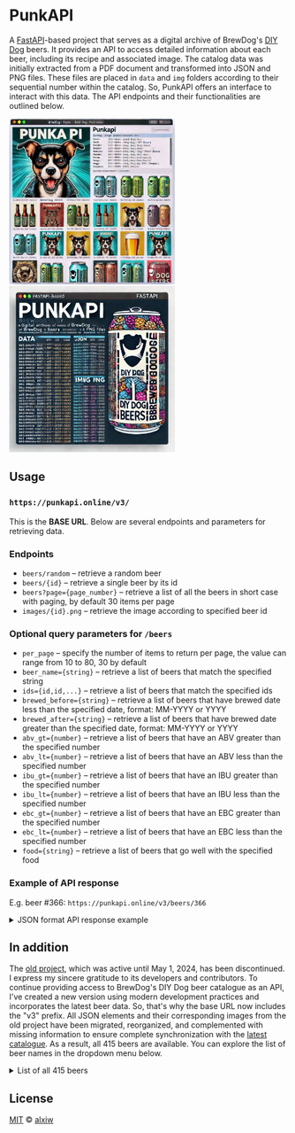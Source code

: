 # PunkAPI

A [FastAPI](https://github.com/fastapi/fastapi)-based project that serves as a digital archive of BrewDog's [DIY Dog](https://drink.brewdog.com/uk/diy-dog) beers. It provides an API to access detailed information about each beer, including its recipe and associated image. The catalog data was initially extracted from a PDF document and transformed into JSON and PNG files. These files are placed in `data` and `img` folders according to their sequential number within the catalog. So, PunkAPI offers an interface to interact with this data. The API endpoints and their functionalities are outlined below.

<img src="artwork-01.jpg" alt="drawing" width="300"/> <img src="artwork-02.jpg" alt="drawing" width="300"/>

## Usage

### `https://punkapi.online/v3/`

This is the **BASE URL**. Below are several endpoints and parameters for retrieving data.

### Endpoints

* `beers/random` – retrieve a random beer
* `beers/{id}` – retrieve a single beer by its id
* `beers?page={page_number}` – retrieve a list of all the beers in short case with paging, by default 30 items per page
* `images/{id}.png` – retrieve the image according to specified beer id

### Optional query parameters for `/beers`

* `per_page` – specify the number of items to return per page, the value can range from 10 to 80, 30 by default
* `beer_name={string}` – retrieve a list of beers that match the specified string
* `ids={id,id,...}` – retrieve a list of beers that match the specified ids
* `brewed_before={string}` – retrieve a list of beers that have brewed date less than the specified date, format: MM-YYYY or YYYY
* `brewed_after={string}` – retrieve a list of beers that have brewed date greater than the specified date, format: MM-YYYY or YYYY
* `abv_gt={number}` – retrieve a list of beers that have an ABV greater than the specified number
* `abv_lt={number}` – retrieve a list of beers that have an ABV less than the specified number
* `ibu_gt={number}` – retrieve a list of beers that have an IBU greater than the specified number
* `ibu_lt={number}` – retrieve a list of beers that have an IBU less than the specified number
* `ebc_gt={number}` – retrieve a list of beers that have an EBC greater than the specified number
* `ebc_lt={number}` – retrieve a list of beers that have an EBC less than the specified number
* `food={string}` – retrieve a list of beers that go well with the specified food

### Example of API response

E.g. beer #366: 
`https://punkapi.online/v3/beers/366`

<details>
<summary>JSON format API response example</summary>
<br>

```json
{
	"id": 366,
	"name": "Lost Lager",
	"tagline": "Dry-Hopped Pilsner.",
	"first_brewed": "2018",
	"description": "A pilsner that combines the light, crisp and clean lager profile provided by Weihenstephan's house yeast, with the vibrant citrus and stonefruit aromas associated with new German hop Saphir. This lager is easy-going but has subtle depths; toast, hints of spice and a zesty lime marmalade character.",
	"image": "366.png",
	"abv": 4.7,
	"ibu": 37,
	"target_fg": 1006,
	"target_og": 1042,
	"ebc": 5,
	"srm": 3,
	"ph": 4.4,
	"attenuation_level": 86,
	"volume": {
		"value": 20,
		"unit": "litres"
	},
	"boil_volume": {
		"value": 25,
		"unit": "litres"
	},
	"method": {
		"mash_temp": [
			{
				"temp": {
					"value": 65,
					"unit": "celsius"
				},
				"duration": 65
			}
		],
		"fermentation": {
			"temp": {
				"value": 11,
				"unit": "celsius"
			}
		},
		"twist": "Amyloglucosidase: 1g"
	},
	"ingredients": {
		"malt": [
			{
				"name": "Pilsner Malt",
				"amount": {
					"value": 3.36,
					"unit": "kilograms"
				}
			},
			{
				"name": "Carapils Malt",
				"amount": {
					"value": 0.24,
					"unit": "kilograms"
				}
			}
		],
		"hops": [
			{
				"name": "Hallertauer Taurus",
				"amount": {
					"value": 8,
					"unit": "grams"
				},
				"add": "60",
				"attribute": "Bitter"
			},
			{
				"name": "Select Spalter",
				"amount": {
					"value": 15,
					"unit": "grams"
				},
				"add": "20",
				"attribute": "Flavour"
			},
			{
				"name": "Select Spalter",
				"amount": {
					"value": 15,
					"unit": "grams"
				},
				"add": "10",
				"attribute": "Aroma"
			},
			{
				"name": "Saphir",
				"amount": {
					"value": 30,
					"unit": "grams"
				},
				"add": "0",
				"attribute": "Aroma"
			},
			{
				"name": "Saphir",
				"amount": {
					"value": 30,
					"unit": "grams"
				},
				"add": "Dry Hop",
				"attribute": "Aroma"
			}
		],
		"yeast": "W34/70"
	},
	"food_pairing": [
		"Vietnamese Pho",
		"Buffalo Chicken Wings",
		"Sashimi"
	],
	"brewers_tips": "Temperature control is extremely important for Lager, fermentation temperature around 10-12°C and a maturation period of 3-4 weeks at 1.5-2°C is ideal.",
	"contributed_by": "Alexander Ivanovsky <alxiw>"
}
```


</details>



## In addition

The [old project](https://github.com/sammdec/punkapi), which was active until May 1, 2024, has been discontinued. I express my sincere gratitude to its developers and contributors. To continue providing access to BrewDog's DIY Dog beer catalogue as an API, I've created a new version using modern development practices and incorporates the latest beer data. So, that's why the base URL now includes the "v3" prefix. All JSON elements and their corresponding images from the old project have been migrated, reorganized, and complemented with missing information to ensure complete synchronization with the [latest catalogue](https://brewdogmedia.s3.eu-west-2.amazonaws.com/docs/2019+DIY+DOG+-+V8.pdf). As a result, all 415 beers are available. You can explore the list of beer names in the dropdown menu below.

<details>
<summary>List of all 415 beers</summary>
<br>

* [x] 001 – Punk IPA 2007 – 2010
* [x] 002 – Punk IPA 2010 – current
* [x] 003 – The Physics
* [x] 004 – Riptide
* [x] 005 – Hop Rocker  
* [x] 006 – Paradox Islay
* [x] 007 – Paradox Jura
* [x] 008 – Peroxide Punk
* [x] 009 – Hype
* [x] 010 – Buzz
* [x] 011 – Edge
* [x] 012 – Storm
* [x] 013 – Cult Lager
* [x] 014 – Trashy Blonde
* [x] 015 – Original Dogma (Née Speedball)
* [x] 016 – AB:03
* [x] 017 – Zeitgeist
* [x] 018 – Bad Pixie
* [x] 019 – Chaos Theory
* [x] 020 – Zephyr
* [x] 021 – Coffee Imperial Stout
* [x] 022 – Devine Rebel
* [x] 023 – 77 Lager
* [x] 024 – Atlantic IPA
* [x] 025 – How To Disappear Completely
* [x] 026 – 5AM Saint
* [x] 027 – Tokyo Rising Sun Highland
* [x] 028 – Tokyo Rising Sun Lowland
* [x] 029 – Tokyo*
* [x] 030 – Punk Monk
* [x] 031 – Bashah
* [x] 032 – Nanny State
* [x] 033 – Tactical Nuclear Penguin
* [x] 034 – Eurotrash
* [x] 035 – Movember
* [x] 036 – Black Dog
* [x] 037 – Hardcore IPA
* [x] 038 – Sink The Bismarck!
* [x] 039 – Alpha Dog
* [x] 040 – Skull Candy
* [x] 041 – AB:01
* [x] 042 – AB:07
* [x] 043 – Prototype 27
* [x] 044 – TM10
* [x] 045 – AB:02
* [x] 046 – Hardkogt IPA
* [x] 047 – AB:04
* [x] 048 – Alice Porter
* [x] 049 – Santa Paws
* [x] 050 – AB:09
* [x] 051 – Black Tokyo Horizon
* [x] 052 – AB:05
* [x] 053 – Hello My Name Is Ingrid
* [x] 054 – IPA Is Dead: Bramling X
* [x] 055 – IPA Is Dead: Citra
* [x] 056 – IPA Is Dead: Nelson Sauvin
* [x] 057 – IPA Is Dead: Sorachi Ace
* [x] 058 – Avery Brown Dredge
* [x] 059 – Growler
* [x] 060 – Rabiator
* [x] 061 – AB:06
* [x] 062 – Juniper Wheat Beer
* [x] 063 – The End Of History
* [x] 064 – Hops Kill Nazis
* [x] 065 – Mr. Miyagi's Wasabi Stout
* [x] 066 – Sunk Punk
* [x] 067 – AB:10
* [x] 068 – AB:18
* [x] 069 – Old World India Pale Ale
* [x] 070 – Old World Russian Imperial Stout
* [x] 071 – Lost Dog
* [x] 072 – AB:08
* [x] 073 – Sunmaid Stout
* [x] 074 – Shareholder Brew: Black IPA
* [x] 075 – AB:13
* [x] 076 – IPA Is Dead: Simcoe
* [x] 077 – Libertine Porter
* [x] 078 – Mixtape 8
* [x] 079 – Bitch Please
* [x] 080 – IPA Is Dead: Challenger
* [x] 081 – IPA Is Dead: Galaxy
* [x] 082 – IPA Is Dead: HBC 369
* [x] 083 – IPA Is Dead: Motueka
* [x] 084 – Dead Pony Club
* [x] 085 – Libertine Black Ale
* [x] 086 – Anarchist Alchemist
* [x] 087 – Dog A
* [x] 088 – Hunter Foundation Pale Ale
* [x] 089 – AB:19
* [x] 090 – Jack Hammer
* [x] 091 – Never Mind The Anabolics
* [x] 092 – San Diego Scotch Ale
* [x] 093 – AB:12
* [x] 094 – White Noise
* [x] 095 – International Arms Race
* [x] 096 – AB:11
* [x] 097 – Hello My Name Is Beastie
* [x] 098 – Dog Fight
* [x] 099 – Hoppy Christmas
* [x] 100 – Black Eyed King Imp
* [x] 101 – Cocoa Psycho
* [x] 102 – Nuns With Guns
* [x] 103 – Catherine's Pony
* [x] 104 – IPA Is Dead: Amarillo
* [x] 105 – Lichtenstein Pale Ale
* [x] 106 – AB:14
* [x] 107 – IPA Is Dead: Dana
* [x] 108 – IPA Is Dead: El Dorado
* [x] 109 – IPA Is Dead: Goldings
* [x] 110 – IPA Is Dead: Waimea
* [x] 111 – Vagabond Pilsner
* [x] 112 – AB:15
* [x] 113 – Bracken's Porter
* [x] 114 – Fake Lager
* [x] 115 – 10 Heads High
* [x] 116 – Vice Bier
* [x] 117 – Misspent Youth
* [x] 118 – #Mashtag 2013
* [x] 119 – Dog B
* [x] 120 – Electric India
* [x] 121 – Dog Wired
* [x] 122 – Hello My Name Is Mette-Marit
* [x] 123 – Everyday Anarchy
* [x] 124 – Black Jacques
* [x] 125 – Blitz Berliner Weisse
* [x] 126 – Dogma
* [x] 127 – Hello My Name Is Sonja
* [x] 128 – Shipwrecker Circus
* [x] 129 – Dead Metaphor
* [x] 130 – Baby Dogma
* [x] 131 – Unleash The Yeast: American Ale
* [x] 132 – Unleash The Yeast: Bavarian Weizen
* [x] 133 – Unleash The Yeast: Belgian Trappist
* [x] 134 – Unleash The Yeast: Pilsen Lager
* [x] 135 – IPA Is Dead: Vic Secret
* [x] 136 – Brixton Porter
* [x] 137 – Prototype Challenge: Hobo Pop
* [x] 138 – Prototype Challenge: Interstellar
* [x] 139 – Prototype Challenge: Moshi Moshi 15
* [x] 140 – Black Eye Joe
* [x] 141 – Lumberjack Stout
* [x] 142 – Clown King
* [x] 143 – Hello My Name Is Vladimir
* [x] 144 – Bourbon Baby
* [x] 145 – AB:16
* [x] 146 – Comet
* [x] 147 – HBC 366 IPA
* [x] 148 – Kohatu
* [x] 149 – Hello My Name Is Zé
* [x] 150 – Alpha Pop
* [x] 151 – Jasmine IPA
* [x] 152 – #Mashtag 2014
* [x] 153 – Dog C
* [x] 154 – Hello My Name Is Päivi
* [x] 155 – Vote Sepp
* [x] 156 – Magic Stone Dog
* [x] 157 – Russian Doll: Barley Wine
* [x] 158 – Sub Hop
* [x] 159 – U-Boat
* [x] 160 – American Wheat
* [x] 161 – Cap Dog
* [x] 162 – Russian Doll: Double IPA
* [x] 163 – Russian Doll: India Pale Ale
* [x] 164 – Russian Doll: Pale
* [x] 165 – This.Is.Lager.
* [x] 166 – India Pale Weizen
* [x] 167 – AB:17
* [x] 168 – Konnichiwa Kitsune
* [x] 169 – Prototype Challenge: All Day Long
* [x] 170 – Prototype Challenge: Hop Fiction
* [x] 171 – Prototype Challenge: Vagabond Pale Ale
* [x] 172 – Black Eyed King Imp Vietnamese Coffee Edition
* [x] 173 – Shareholder Brew: Bounty Hunter
* [x] 174 – Restorative Beverage For Invalids And Convalescents
* [x] 175 – Prototype Challenge: Stereo Wolf Stout
* [x] 176 – B-Sides: Sunshine On Rye
* [x] 177 – B-Sides: Bowman’s Beard
* [x] 178 – Hello My Name Is Little Ingrid
* [x] 179 – IPA Is Dead: Chinook
* [x] 180 – IPA Is Dead: Ella
* [x] 181 – IPA Is Dead: Mandarina Bavaria
* [x] 182 – IPA Is Dead: Pioneer
* [x] 183 – Born To Die
* [x] 184 – B-Sides: Melon And Cucumber IPA
* [x] 185 – B-Sides: Sorachi Bitter
* [x] 186 – B-Sides: Truffle And Chocolate Stout
* [x] 187 – B-Sides: Hoppy Saison
* [x] 188 – B-Sides: Whisky Sour
* [x] 189 – B-Sides: Spiced Cherry Sour
* [x] 190 – B-Sides: Deaf Mermaid
* [x] 191 – #Mashtag 2015
* [x] 192 – Dog D
* [x] 193 – Hinterland
* [x] 194 – Peach Therapy
* [x] 195 – Hello My Name Is Holy Moose
* [x] 196 – Lizard Bride
* [x] 197 – B-Sides: Mango Gose
* [x] 198 – Candy Kaiser
* [x] 199 – Pumpkin King
* [x] 200 – B-Sides: Baby Saison
* [x] 201 – B-Sides: Morag's Mojito
* [x] 202 – B-Sides: Orange Blossom
* [x] 203 – Doodlebug
* [x] 204 – No Label
* [x] 205 – B-Sides: Rhubarb Saison
* [x] 206 – Prototype Challenge: India Session Lager
* [x] 207 – Prototype Challenge: Hopped-Up Brown Ale
* [x] 208 – Albino Squid Assassin
* [x] 209 – B-Sides: Berliner Weisse With Raspberries And Rhubarb
* [x] 210 – Arcade Nation
* [x] 211 – Elvis Juice V2.0
* [x] 212 – B-Sides: Berliner Weisse With Hunter Yuzu
* [x] 213 – B-Sides: Cascade, Centennial & Willamette IPA
* [x] 214 – B-Sides: Single Hop Enigma IPA
* [x] 215 – Jet Black Heart
* [x] 216 – Ace Of Simcoe
* [x] 217 – Ship Wreck
* [x] 218 – Monk Hammer
* [x] 219 – Prototype Pils 2.0
* [x] 220 – Blitz Series
* [x] 221 – Dog E
* [x] 222 – Barrel Aged Hinterland
* [x] 223 – AB:20
* [x] 224 – Barrel Aged Albino Squid Assassin
* [x] 225 – Kingpin
* [x] 226 – Paradox Islay
* [x] 227 – Ace Of Chinook
* [x] 228 – #Mashtag 2016
* [x] 229 – Neon Overlord
* [x] 230 – Black Hammer
* [x] 231 – Ace Of Citra
* [x] 232 – Chili Hammer
* [x] 233 – Ace Of Equinox
* [x] 234 – Rye Hammer
* [x] 235 – BrewDog Vs Beavertown
* [x] 236 – Prototype Helles
* [x] 237 – Mango And Chili Barley Wine
* [x] 238 – Science IPA
* [x] 239 – Honey And Lemon Blitz
* [x] 240 – Blitz Saison
* [x] 241 – Hello My Name Is Ingrid 2016
* [x] 242 – Crew Brew
* [x] 243 – Gin Blitz
* [x] 244 – AB:21
* [x] 245 – Beatnik
* [x] 246 – Casino Rye Ale
* [x] 247 – Self Assembly Pope
* [x] 248 – Twin Atlantic
* [x] 249 – Hop Shot
* [x] 250 – Small Batch: Rye IPA
* [x] 251 – Small Batch: Sorachi Ace Session
* [x] 252 – Small Batch: Dortmunder
* [x] 253 – Small Batch: 90 Shilling
* [x] 254 – Small Batch: Kellerbier
* [x] 255 – Small Batch: Tripel
* [x] 256 – Small Batch: Vermont IPA
* [x] 257 – Semi Skimmed Occultist
* [x] 258 – Paradox Rye
* [x] 259 – Tropic Thunder
* [x] 260 – New England IPA
* [x] 261 – Small Batch: Nitro Breakfast Stout
* [x] 262 – Small Batch: Vermont IPA V2.0
* [x] 263 – Small Batch: Mandarina Lager 
* [x] 264 – Small Batch: East Coast Crush
* [x] 265 – Pump Action Poet
* [x] 266 – Small Batch: Lemon Meringue Pie 
* [x] 267 – AB:22
* [x] 268 – Hazy Jane
* [x] 269 – Small Batch: Imperial Pale Weizen
* [x] 270 – Blonde Export Stout
* [x] 271 – Small Batch: Cranachan Cream Ale
* [x] 272 – Small Batch: Spelt & Honey Saison
* [x] 273 – Prototype Double IPA
* [x] 274 – Prototype Black Rye IPA
* [x] 275 – Sidewalk Shark
* [x] 276 – Nine To Five Wizard
* [x] 277 – Prototype Blonde Ale
* [x] 278 – AB:23
* [x] 279 – Slot Machine
* [x] 280 – Make Earth Great Again
* [x] 281 – Homicidal Puppet Help Desk
* [x] 282 – Pina Colada Sidewalk Shark
* [x] 283 – AB:24
* [x] 284 – Hello My Name Is Helga
* [x] 285 – Hello My Name Is Sari
* [x] 286 – Hello My Name Is Aune
* [x] 287 – Hello My Name Is Marianne
* [x] 288 – Hello My Name Is Agnetha
* [x] 289 – Hello My Name Is Lieke
* [x] 290 – Hello My Name Is Niamh
* [x] 291 – Hello My Name Is Sofia
* [x] 292 – Hello My Name Is Maria
* [x] 293 – I Wanna Be Your Dog
* [x] 294 – Opaque Jake
* [x] 295 – Choco Libre
* [x] 296 – Off-Duty Alien
* [x] 297 – East Of Vermont
* [x] 298 – Declassified Demi-God
* [x] 299 – Raspberry Popsicle Parade
* [x] 300 – Indie Pale Ale
* [x] 301 – Small Batch: Dry-Hopped Pilsner
* [x] 302 – Hazy Jane (Bourbon Barrel-Aged)
* [x] 303 – Hazy Jane (Rye Barrel-Aged)
* [x] 304 – Karma Cloud
* [x] 305 – Native Son
* [x] 306 – AB:25
* [x] 307 – Kamikaze Knitting Club
* [x] 308 – Very Big Moose
* [x] 309 – Paradox Grain 2018
* [x] 310 – Clockwork Tangerine
* [x] 311 – Sonic Boom
* [x] 312 – Dog G
* [x] 313 – Mallow Mafia BrewDog Vs Amundsen
* [x] 314 – Manic Mango BrewDog Vs Brewski
* [x] 315 – Baltic Fleet BrewDog Vs Bevog
* [x] 316 – SOS (May Day!) BrewDog Vs Brlo
* [x] 317 – Al Adjore! BrewDog Vs Lapir Ata
* [x] 318 – Neverland BrewDog Vs Oedipus
* [x] 319 – Grano Giusto BrewDog Vs Birrificio Italiano
* [x] 320 – King Of Eights
* [x] 321 – Jinx Pale Ale
* [x] 322 – Jet Trash
* [x] 323 – Interstate Vienna Lager
* [x] 324 – Fools Gold Dortmunder Lager
* [x] 325 – Zipcode
* [x] 326 – The Emperors Blue Clothes (BD vs People Like Us)
* [x] 327 – Fanzine: Zephyr Citrus Tart
* [x] 328 – Small Batch: Tangerine Zephyr
* [x] 329 – Cybernaut
* [x] 330 – BA ASA Barrel #132
* [x] 331 – Fanzine: Lime Zephyr V2
* [x] 332 – Eight Bit (AGM Guest Collab)
* [x] 333 – Fanzine: Nebula
* [x] 334 – Small Batch: Lemon Zephyr
* [x] 335 – Fanzine: Pulp Patriot
* [x] 336 – Fanzine: Ten Ton Truck Espresso
* [x] 337 – Small Batch: Blueberry Zephyr
* [x] 338 – Fanzine: Hopshop
* [x] 339 – Zulu Time (BD vs La Goutte d'Or)
* [x] 340 – Fanzine: Origami Orangutan
* [x] 341 – Fanzine: King of Eights V2
* [x] 342 – Sonic Boom V2
* [x] 343 – Fanzine: Raspberry Rivet
* [x] 344 – Fanzine: Zephyr Piña Colada
* [x] 345 – Fanzine: Vinyl Vigilante
* [x] 346 – Fanzine: Jet Trash V2
* [x] 347 – Fanzine: Technicolour Black
* [x] 348 – Fanzine: King of Eights V3
* [x] 349 – Fanzine: Pulp Patriot V2 Double Dry-Hop
* [x] 350 – Radio Zombie Phone In
* [x] 351 – Mashtag 2018
* [x] 352 – Beatnik
* [x] 353 – Fanzine: Lime Zephyr V2
* [x] 354 – Fanzine: Ten Ton Truck Vietnamese Coffee
* [x] 355 – Born To Die 13/09/18
* [x] 356 – Small Screen Hero
* [x] 357 – Quench Quake
* [x] 358 – Hop Fiction
* [x] 359 – Fanzine: Coin-Op Kaiser
* [x] 360 – Fanzine: Heist Monkey
* [x] 361 – King Of Eights V4 (German Hop Edition)
* [x] 362 – Alter Ego
* [x] 363 – Fanzine: Ten Ton Truck Black Forest
* [x] 364 – Raspberry Blitz
* [x] 365 – Sonic Boom V3
* [x] 366 – Lost Lager
* [x] 367 – Fanzine: Opaque Jake V2
* [x] 368 – Fanzine: Scarlet Fever
* [x] 369 – Fanzine: Mind Game
* [x] 370 – Fanzine: Brutalist
* [x] 371 – Fanzine: Flux Factory
* [x] 372 – Fanzine: Totem
* [x] 373 – Fanzine: Dogtoberfest
* [x] 374 – Straight Up
* [x] 375 – Paradox Uncle Duke's (Barrel Aged)
* [x] 376 – Fanzine: Red & Dead
* [x] 377 – Fanzine: Vermont Vampire
* [x] 378 – Rogue Element
* [x] 379 – Fanzine: Closed Circuit
* [x] 380 – Fanzine: Sea Weasel Shanty
* [x] 381 – Get Out Claus
* [x] 382 – Mistletoe Mafia
* [x] 383 – Fanzine: Caramel Carousel
* [x] 384 – Fanzine: Clouded Clarity
* [x] 385 – Fanzine: Double Agent
* [x] 386 – Ten Ton Truck (Christmas Edition)
* [x] 387 – Radio Zombie Phone In (Barrel Aged)
* [x] 388 – Fanzine: Passionista
* [x] 389 – Fanzine: Mallow Martian
* [x] 390 – Tokyo Death (vs Northern Monk)
* [x] 391 – Fanzine: Sticky Black
* [x] 392 – Fanzine: Porridge Head
* [x] 393 – Pulp Patriot V3
* [x] 394 – Half Eagle 2.7%
* [x] 395 – Two Way Street (BD vs Brygghuset Finn)
* [x] 396 – Fight Club
* [x] 397 – Paradox Islay
* [x] 398 – Deep Slumber (BrewDog vs Buxton)
* [x] 399 – Zombie Cake
* [x] 400 – Dog H
* [x] 401 – Mangopolis
* [x] 402 – Baltic Bandit
* [x] 403 – Transatlantic Telegram
* [x] 404 – Fanzine: Bounty Hunter
* [x] 405 – Prime Time
* [x] 406 – Cosmic Crush Cherry
* [x] 407 – Cosmic Crush Quince
* [x] 408 – Cosmic Crush Peach
* [x] 409 – Cosmic Crush Tropical
* [x] 410 – Cosmic Crush Raspberry
* [x] 411 – Funk X Punk
* [x] 412 – Moru
* [x] 413 – Electric Blue
* [x] 414 – Gooseberry Fool
* [x] 415 – Aplomb Bomb

</details>

## License

[MIT](LICENSE) © [alxiw](https://github.com/alxiw)